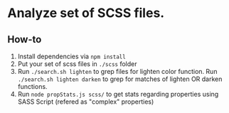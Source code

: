 # Analyze set of SCSS files.

## How-to

1. Install dependencies via `npm install`
2. Put your set of scss files in `./scss` folder
3. Run `./search.sh lighten` to grep files for lighten color function. Run `./search.sh lighten darken` to grep for matches of lighten OR darken functions.
4. Run `node propStats.js scss/` to get stats regarding properties using SASS Script (refered as "complex" properties)
